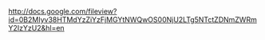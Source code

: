 http://docs.google.com/fileview?id=0B2MIyv38HTMdYzZiYzFjMGYtNWQwOS00NjU2LTg5NTctZDNmZWRmY2IzYzU2&hl=en